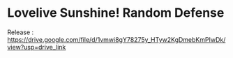 # Lovelive Sunshine! Random Defense

Release : https://drive.google.com/file/d/1vmwi8gY78275y_HTyw2KgDmebKmPIwDk/view?usp=drive_link
